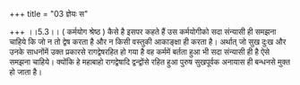 +++
title = "03 ज्ञेयः स"

+++
।।5.3।। ( कर्मयोग श्रेष्ठ ) कैसे है इसपर कहते हैं उस कर्मयोगीको सदा
संन्यासी ही समझना चाहिये कि जो न तो द्वेष करता है और न किसी वस्तुकी
आकाङ्क्षा ही करता है। अर्थात् जो सुख दुःख और उनके साधनोंमें उक्त
प्रकारसे रागद्वेषरहित हो गया है वह कर्ममें बर्तता हुआ भी सदा संन्यासी ही
है ऐसे समझना चाहिये। क्योंकि हे महाबाहो रागद्वेषादि द्वन्द्वोंसे रहित
हुआ पुरुष सुखपूर्वक अनायास ही बन्धनसे मुक्त हो जाता है।
